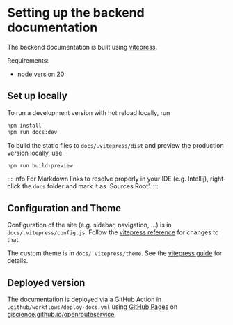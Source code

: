 # Setting up the backend documentation

The backend documentation is built using [vitepress](https://vitepress.dev/guide/getting-started).

Requirements:
- [node version 20](https://nodejs.org/en/download)

## Set up locally

To run a development version with hot reload locally, run

```bash
npm install
npm run docs:dev
```

To build the static files to `docs/.vitepress/dist` and preview the production version locally, use

```bash
npm run build-preview
```

::: info
For Markdown links to resolve properly in your IDE (e.g. Intellij), right-click the `docs` folder and 
mark it as 'Sources Root'.
:::

## Configuration and Theme

Configuration of the site (e.g. sidebar, navigation, …) is in `docs/.vitepress/config.js`.
Follow the [vitepress reference](https://vitepress.dev/reference/site-config) for changes to that.

The custom theme is in `docs/.vitepress/theme`.
See the [vitepress guide](https://vitepress.dev/guide/extending-default-theme) for details.

## Deployed version

The documentation is deployed via a GitHub Action in `.github/workflows/deploy-docs.yml`
using [GitHub Pages](https://pages.github.com/)
on [giscience.github.io/openrouteservice](https://giscience.github.io/openrouteservice/).
